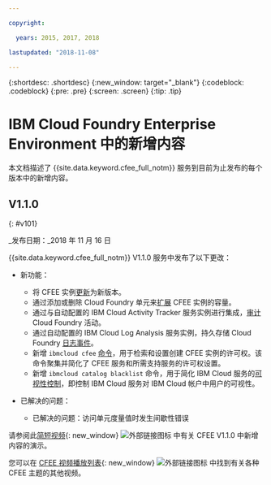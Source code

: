 ```yaml
---

copyright:

  years: 2015, 2017, 2018

lastupdated: "2018-11-08"

---
```


{:shortdesc: .shortdesc}
{:new_window: target="_blank"}
{:codeblock: .codeblock}
{:pre: .pre}
{:screen: .screen}
{:tip: .tip}

# IBM Cloud Foundry Enterprise Environment 中的新增内容

本文档描述了 {{site.data.keyword.cfee_full_notm}} 服务到目前为止发布的每个版本中的新增内容。

## V1.1.0
{: #v101}

_发布日期：_2018 年 11 月 16 日

{{site.data.keyword.cfee_full_notm}} V1.1.0 服务中发布了以下更改：

* 新功能：
   * 将 CFEE 实例[更新](https://console.bluemix.net/docs/cloud-foundry/updating-scaling.html#update-scale#update)为新版本。
   * 通过添加或删除 Cloud Foundry 单元来[扩展](https://console.bluemix.net/docs/cloud-foundry/updating-scaling.html#update-scale#scale) CFEE 实例的容量。
   * 通过与自动配置的 IBM Cloud Activity Tracker 服务实例进行集成，[审计](https://console.bluemix.net/docs/cloud-foundry/auditing-logging.html#auditing-logging#auditing) Cloud Foundry 活动。
   * 通过自动配置的 IBM Cloud Log Analysis 服务实例，持久存储 Cloud Foundry [日志事件](https://console.bluemix.net/docs/cloud-foundry/auditing-logging.html#auditing-logging#logging)。
   * 新增 `ibmcloud cfee` [命令](https://console.bluemix.net/docs/cloud-foundry/permissions.html#permissions#permcli-creating)，用于检索和设置创建 CFEE 实例的许可权。该命令聚集并简化了 CFEE 服务和所需支持服务的许可权设置。
   * 新增 `ibmcloud catalog blacklist` 命令，用于简化 IBM Cloud 服务的[可视性控制](https://console.bluemix.net/docs/cloud-foundry/add-serv-inst.html#workingwith-services#service_visibility)，即控制 IBM Cloud 服务对 IBM Cloud 帐户中用户的可视性。

* 已解决的问题：
   *  已解决的问题：访问单元度量值时发生间歇性错误
   
请参阅此[简短视频](https://ibm.biz/CFEE-V110){: new_window} ![外部链接图标](../icons/launch-glyph.svg "外部链接图标") 中有关 CFEE V1.1.0 中新增内容的演示。

您可以在 [CFEE 视频播放列表](https://ibm.biz/CFEE-Playlist){: new_window} ![外部链接图标](../icons/launch-glyph.svg "外部链接图标") 中找到有关各种 CFEE 主题的其他视频。
